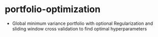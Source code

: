 # portfolio-optimization
- Global minimum variance portfolio with optional Regularization and sliding window cross validation to find optimal hyperparameters
